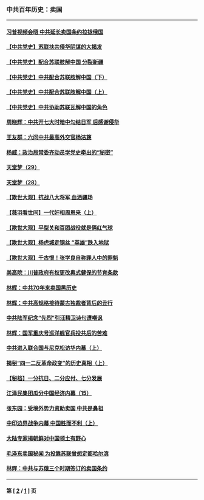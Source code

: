 ### 中共百年历史：卖国
---
#### [习普视频会晤 中共延长卖国条约拉拢俄国](../../pages/nf1176117/n13060971.md?12280430) 
#### [【中共党史】苏联扶共侵华阴谋的大揭发](../../pages/nf1176117/n13056050.md?12280430) 
#### [【中共党史】配合苏联肢解中国 分裂新疆](../../pages/nf1176117/n13040700.md?12280430) 
#### [【中共党史】中共配合苏联肢解中国（下）](../../pages/nf1176117/n13035660.md?12280430) 
#### [【中共党史】中共配合苏联肢解中国（上）](../../pages/nf1176117/n13030262.md?12280430) 
#### [【中共党史】中共协助苏联瓦解中国的角色](../../pages/nf1176117/n13018109.md?12280430) 
#### [周晓辉：中共开七大时暗中勾结日军 后感谢侵华](../../pages/nf1176117/n12921960.md?12280430) 
#### [王友群：六问中共最高外交官杨洁篪](../../pages/nf1176117/n12836495.md?12280430) 
#### [杨威：政治局常委齐动员学党史牵出的“秘密”](../../pages/nf1176117/n12764642.md?12280430) 
#### [天堂梦（29）](../../pages/nf1176117/n12408465.md?12280430) 
#### [天堂梦（28）](../../pages/nf1176117/n12408309.md?12280430) 
#### [【欺世大观】抗战八大将军 血洒疆场](../../pages/nf1176117/n12357044.md?12280430) 
#### [【薇羽看世间】一代奸相周恩来（上）](../../pages/nf1176117/n12401109.md?12280430) 
#### [【欺世大观】平型关和百团战役就是俩红气球](../../pages/nf1176117/n12359157.md?12280430) 
#### [【欺世大观】杨虎城走钢丝 “英雄”跌入地狱](../../pages/nf1176117/n12358840.md?12280430) 
#### [【欺世大观】千古恨！张学良自称罪人中的罪魁](../../pages/nf1176117/n12358629.md?12280430) 
#### [美高院：川普政府有权更改奥式健保的节育条款](../../pages/nf1176117/n12242171.md?12280430) 
#### [林辉：中共70年来卖国黑历史](../../pages/nf1176117/n11552181.md?12280430) 
#### [林辉：中共高规格接待蒙古独裁者背后的丑行](../../pages/nf1176117/n11225005.md?12280430) 
#### [中共陆军纪念“先烈”引汪精卫诗句遭嘲讽](../../pages/nf1176117/n11153345.md?12280430) 
#### [林辉：国军重庆号巡洋舰官兵投共后的苦难](../../pages/nf1176117/n10997801.md?12280430) 
#### [中共进入联合国与尼克松访华内幕（上）](../../pages/nf1176117/n10138788.md?12280430) 
#### [揭秘“四一二反革命政变”的历史真相（上）](../../pages/nf1176117/n9996650.md?12280430) 
#### [【秘档】一分抗日、二分应付、七分发展](../../pages/nf1176117/n9331484.md?12280430) 
#### [江泽民集团瓜分中国经济内幕（15）](../../pages/nf1176117/n9268584.md?12280430) 
#### [张东园：受境外势力资助卖国 中共是鼻祖](../../pages/nf1176117/n9272480.md?12280430) 
#### [中印边界战争内幕 中国胜而不利（上）](../../pages/nf1176117/n9252458.md?12280430) 
#### [大陆专家揭朝鲜对中国领土有野心](../../pages/nf1176117/n9074056.md?12280430) 
#### [毛泽东卖国秘闻 为投靠苏联曾想定都哈尔滨](../../pages/nf1176117/n9058631.md?12280430) 
#### [林辉：中共与苏俄三个时期签订的卖国条约](../../pages/nf1176117/n9036062.md?12280430) 

---
#### 第 [ [2](./2.md?12280430) / [1](./1.md?12280430) ] 页
